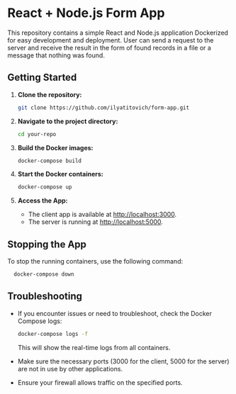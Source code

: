 # React + Node.js Form App

This repository contains a simple React and Node.js application Dockerized for easy development and deployment. User can send a request to the server and receive the result in the form of found records in a file or a message that nothing was found.

## Getting Started

1. **Clone the repository:**

   ```bash
   git clone https://github.com/ilyatitovich/form-app.git

2. **Navigate to the project directory:**

    ```bash
    cd your-repo

3. **Build the Docker images:**

    ```bash
    docker-compose build

4. **Start the Docker containers:**

    ```bash
    docker-compose up

5. **Access the App:**

    - The client app is available at [http://localhost:3000](http://localhost:3000/).
    - The server is running at [http://localhost:5000](http://localhost:5000/).

## Stopping the App

To stop the running containers, use the following command:

```bash
  docker-compose down
  ```

## Troubleshooting

- If you encounter issues or need to troubleshoot, check the Docker Compose logs:

    ```bash
    docker-compose logs -f
    ```

    This will show the real-time logs from all containers.
- Make sure the necessary ports (3000 for the client, 5000 for the server) are not in use by other applications.
- Ensure your firewall allows traffic on the specified ports.
